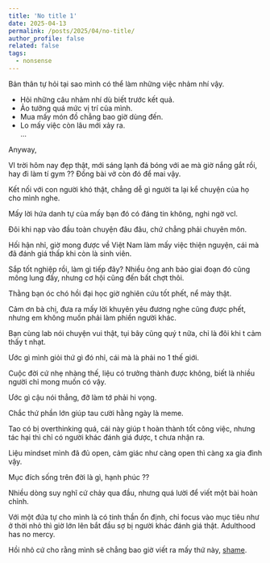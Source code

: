 ```yaml
---
title: 'No title 1'
date: 2025-04-13
permalink: /posts/2025/04/no-title/
author_profile: false
related: false
tags:
  - nonsense
---
```

Bản thân tự hỏi tại sao mình có thể làm những việc nhảm nhí vậy.
- Hỏi những câu nhảm nhí dù biết trước kết quả.
- Ảo tưởng quá mức vị trí của mình.
- Mua mấy món đồ chẳng bao giờ dùng đến.
- Lo mấy việc còn lâu mới xảy ra.
<br>...

Anyway,

Vl trời hôm nay đẹp thật, mới sáng lạnh đá bóng với ae mà giờ nắng gắt rồi, hay đi làm tí gym ?? Đống bài vở còn đó để mai vậy.

Kết nối với con người khó thật, chẳng dễ gì người ta lại kể chuyện của họ cho mình nghe.

Mấy lời hứa danh tự của mấy bạn đó có đáng tin không, nghi ngờ vcl.

Đôi khi nạp vào đầu toàn chuyện đâu đâu, chứ chẳng phải chuyên môn.

Hối hận nhỉ, giờ mong được về Việt Nam làm mấy việc thiện nguyện, cái mà đã đánh giá thấp khi còn là sinh viên.

Sắp tốt nghiệp rồi, làm gì tiếp đây? Nhiều ông anh bảo giai đoạn đó cũng mông lung đấy, nhưng cơ hội cũng đến bất chợt thôi.

Thằng bạn óc chó hồi đại học giờ nghiên cứu tốt phết, nể mày thật.

Cảm ơn bà chị, đưa ra mấy lời khuyên yêu đương nghe cũng được phết, nhưng em không muốn phải làm phiền người khác.

Bạn cùng lab nói chuyện vui thật, tụi bây cũng quý t nữa, chỉ là đôi khi t cảm thấy t nhạt.

Ước gì mình giỏi thứ gì đó nhỉ, cái mà là phải no 1 thế giới.

Cuộc đời cứ nhẹ nhàng thế, liệu có trưởng thành được không, biết là nhiều người chỉ mong muốn có vậy.

Ước gì cậu nói thẳng, đỡ làm tớ phải hi vọng.

Chắc thứ phần lớn giúp tau cười hằng ngày là meme.

Tao có bị overthinking quá, cái này giúp t hoàn thành tốt công việc, nhưng tác hại thì chỉ có người khác đánh giá được, t chưa nhận ra.

Liệu mindset mình đã đủ open, cảm giác như càng open thì càng xa gia đình vậy.

Mục đích sống trên đời là gì, hạnh phúc ??

Nhiều dòng suy nghĩ cứ chảy qua đầu, nhưng quá lười để viết một bài hoàn chỉnh.

Với một đứa tự cho mình là có tinh thần ổn định, chỉ focus vào mục tiêu như ở thời nhỏ thì giờ lớn lên bắt đầu sợ bị người khác đánh giá thật. Adulthood has no mercy.

Hồi nhỏ cứ cho rằng mình sẽ chẳng bao giờ viết ra mấy thứ này, [shame](https://www.youtube.com/watch?v=g_Vx0LJfJpo).